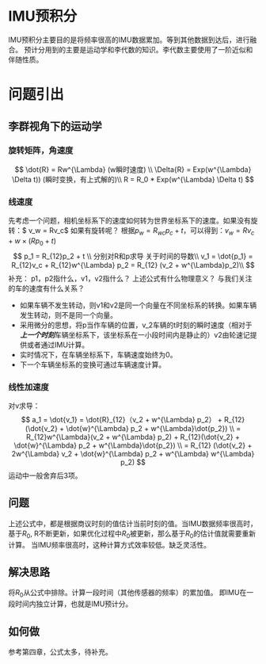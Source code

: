 # IMU预积分
IMU预积分主要目的是将频率很高的IMU数据累加。等到其他数据到达后，进行融合。
预计分用到的主要是运动学和李代数的知识。李代数主要使用了一阶近似和伴随性质。
# 问题引出
## 李群视角下的运动学
### 旋转矩阵，角速度
$$
\dot{R} = Rw^{\Lambda} (w瞬时速度) \\
\Delta{R} = Exp(w^{\Lambda} \Delta t)) (瞬时变换，有上式解的)\\
R = R_0 * Exp(w^{\Lambda} \Delta t) 
$$
### 线速度
先考虑一个问题，相机坐标系下的速度如何转为世界坐标系下的速度。如果没有旋转：$ v_w = Rv_c$
如果有旋转呢？ 根据$p_w = R_{wc}p_c + t$，可以得到：$v_w = Rv_c + w \times (Rp_0 + t)$
$$
p_1 = R_{12}p_2 + t  \\
分别对R和p求导 关于时间的导数\\
v_1 = \dot{p_1} = R_{12}v_c + R_{12}w^{\Lambda} p_2 = R_{12} (v_2 + w^{\Lambda}p_2)\\
$$
补充：
p1，p2指什么，v1，v2指什么？ 上述公式有什么物理意义？ 与我们关注的车的速度有什么关系？
- 如果车辆不发生转动，则v1和v2是同一个向量在不同坐标系的转换。如果车辆
发生转动，则不是同一个向量。
- 采用微分的思想，将p当作车辆的位置，v_2车辆的t时刻的瞬时速度（相对于***上一个时刻***车辆坐标系下，该坐标系在一小段时间内是静止的）v2由轮速记提供或者通过IMU计算。
- 实时情况下，在车辆坐标系下，车辆速度始终为0。 
- 下一个车辆坐标系的变换可通过车辆速度计算。

### 线性加速度
对v求导：
$$
a_1 = \dot{v_1} = \dot{R}_{12}（v_2 + w^{\Lambda} p_2） + R_{12} (\dot{v_2} + \dot{w}^{\Lambda} p_2 + w^{\Lambda}\dot{p_2})  \\  = R_{12}w^{\Lambda}(v_2 + w^{\Lambda} p_2) + R_{12}(\dot{v_2} + \dot{w}^{\Lambda} p_2 +  w^{\Lambda}\dot{p_2}) \\ = R_{12} (\dot{v_2} + 2w^{\Lambda} v_2 + \dot{w}^{\Lambda} p_2 + w^{\Lambda} w^{\Lambda} p_2) 
$$
运动中一般舍弃后3项。

## 问题
上述公式中，都是根据商议时刻的值估计当前时刻的值。当IMU数据频率很高时，基于$R_0$, R不断更新，如果优化过程中$R_0$被更新，那么基于$R_0$的估计值就需要重新计算。 当IMU频率很高时，这种计算方式效率较低。缺乏灵活性。

## 解决思路
将$R_0$从公式中排除。计算一段时间（其他传感器的频率）的累加值。 即IMU在一段时间内独立计算，也就是IMU预计分。

## 如何做
参考第四章，公式太多，待补充。
